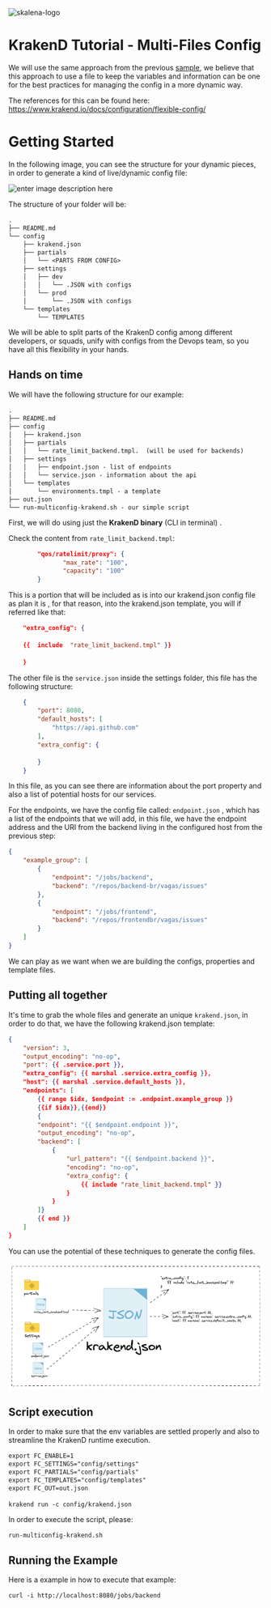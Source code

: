 ![skalena-logo](https://static.wixstatic.com/media/6bd302_9111478163da47e1922199a6ed6d6c02~mv2.png/v1/crop/x_0,y_13,w_1681,h_363/fill/w_362,h_78,al_c,usm_0.66_1.00_0.01,enc_auto/skalena_Agua.png)
# KrakenD Tutorial - Multi-Files Config

We will use the same approach from the previous [sample](https://github.com/skalena/krakend-advanced-workshop/tree/main/01-env-vars), we believe that this approach to use a file to keep the variables and information can be one for the best practices for managing the config in a more dynamic way.

The references for this can be found here: https://www.krakend.io/docs/configuration/flexible-config/

# Getting Started 

In the following image, you can see the structure for your dynamic pieces, in order to generate a kind of live/dynamic config file: 

![enter image description here](https://www.krakend.io/images/krakend-flexible-config.png)

The structure of your folder will be: 
```
.
├── README.md
└── config
    ├── krakend.json
    ├── partials
    │   └── <PARTS FROM CONFIG>
    ├── settings
    │   ├── dev
    │   │   └── .JSON with configs
    │   └── prod
    │       └── .JSON with configs
    └── templates
        └── TEMPLATES
```

We will be able to split parts of the KrakenD config among different developers, or squads, unify with configs from the Devops team, so you have all this flexibility in your hands. 

## Hands on time
We will have the following structure for our example:

    .
    ├── README.md
    ├── config
    │   ├── krakend.json
    │   ├── partials
    │   │   └── rate_limit_backend.tmpl.  (will be used for backends)
    │   ├── settings
    │   │   ├── endpoint.json - list of endpoints
    │   │   └── service.json - information about the api
    │   └── templates
    │       └── environments.tmpl - a template
    ├── out.json
    └── run-multiconfig-krakend.sh - our simple script

First, we will do using just the **KrakenD binary** (CLI in terminal) . 

Check the content from `rate_limit_backend.tmpl`: 
```json
        "qos/ratelimit/proxy": {
               "max_rate": "100",
               "capacity": "100"
        }
```        
This is a portion that will be included as is into our krakend.json config file as plan it is , for that reason, into the krakend.json template, you will if referred like that: 
```json
    "extra_config": {
    
    {{  include  "rate_limit_backend.tmpl" }}
    
    }
```
The other file is the ```service.json``` inside the settings folder, this file has the following structure: 
```json
    {
        "port": 8080,
        "default_hosts": [
            "https://api.github.com"
        ],
        "extra_config": {
    
        }
    }
```
In this file, as you can see there are information about the port property and also a list of potential hosts for our services. 

For the endpoints, we have the config file called: `endpoint.json` , which has a list of the endpoints that we will add, in this file, we have the endpoint address and the URI from the backend living in the configured host from the previous step: 

```json
{
    "example_group": [
        {
            "endpoint": "/jobs/backend",
            "backend": "/repos/backend-br/vagas/issues"
        },
        {
            "endpoint": "/jobs/frontend",
            "backend": "/repos/frontendbr/vagas/issues"
        }
    ]
}
```

We can play as we want when we are building the configs, properties and template files. 

## Putting all together
It's time to grab the whole files and generate an unique `krakend.json`, in order to do that, we have the following krakend.json template: 

```json showLineNumbers
{
    "version": 3,
    "output_encoding": "no-op",
    "port": {{ .service.port }},
    "extra_config": {{ marshal .service.extra_config }},
    "host": {{ marshal .service.default_hosts }},
    "endpoints": [
        {{ range $idx, $endpoint := .endpoint.example_group }}
        {{if $idx}},{{end}}
        {
        "endpoint": "{{ $endpoint.endpoint }}",
        "output_encoding": "no-op",
        "backend": [
            {
                "url_pattern": "{{ $endpoint.backend }}",
                "encoding": "no-op",
                "extra_config": {
                    {{ include "rate_limit_backend.tmpl" }}
                }
            }
        ]}
        {{ end }}
    ]
}
```
You can use the potential of these techniques to generate the config files. 

![examples](https://github.com/edgars/generiquisses/raw/master/img/prnt-post-krakned.png)

## Script execution

In order to make sure that the env variables are settled properly and also to streamline the KrakenD runtime execution. 

```terminal
export FC_ENABLE=1 
export FC_SETTINGS="config/settings" 
export FC_PARTIALS="config/partials" 
export FC_TEMPLATES="config/templates"  
export FC_OUT=out.json

krakend run -c config/krakend.json
```

In order to execute the script, please: 

```
run-multiconfig-krakend.sh
```

## Running the Example

Here is a example in how to execute that example:

```console
curl -i http://localhost:8080/jobs/backend
```